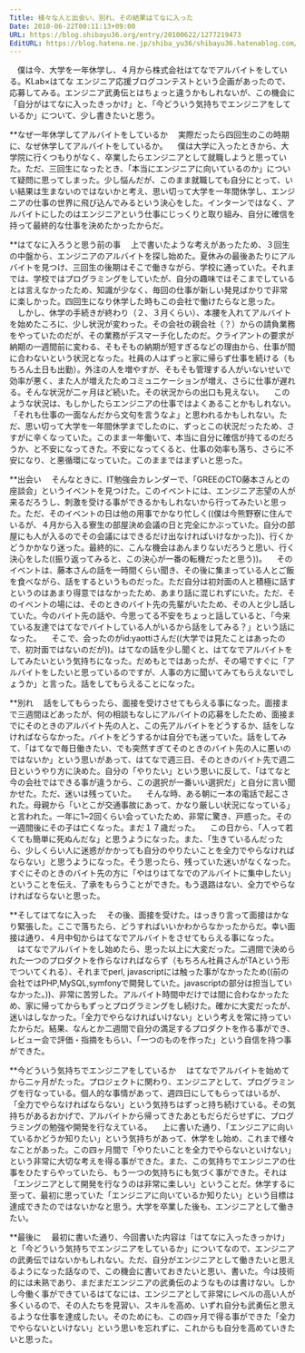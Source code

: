 ```yaml
---
Title: 様々な人と出会い、別れ、その結果はてなに入った
Date: 2010-06-22T00:11:13+09:00
URL: https://blog.shibayu36.org/entry/20100622/1277219473
EditURL: https://blog.hatena.ne.jp/shiba_yu36/shibayu36.hatenablog.com/atom/entry/12704591929888039169
---
```


　僕は今、大学を一年休学し、４月から株式会社はてなでアルバイトをしている。KLab×はてな エンジニア応援ブログコンテストという企画があったので、応募してみる。エンジニア武勇伝とはちょっと違うかもしれないが、この機会に「自分がはてなに入ったきっかけ」と、「今どういう気持ちでエンジニアをしているか」について、少し書きたいと思う。

**なぜ一年休学してアルバイトをしているか
　実際だったら四回生のこの時期に、なぜ休学してアルバイトをしているか。
　僕は大学に入ったときから、大学院に行くつもりがなく、卒業したらエンジニアとして就職しようと思っていた。ただ、三回生になったとき、「本当にエンジニアに向いているのか」について疑問に思ってしまった。少し悩んだが、このまま就職しても自分にとって、いい結果は生まないのではないかと考え、思い切って大学を一年間休学し、エンジニアの仕事の世界に飛び込んでみるという決心をした。インターンではなく、アルバイトにしたのはエンジニアという仕事にじっくりと取り組み、自分に確信を持って最終的な仕事を決めたかったからだ。

**はてなに入ろうと思う前の事
　上で書いたような考えがあったため、３回生の中盤から、エンジニアのアルバイトを探し始めた。夏休みの最後あたりにアルバイトを見つけ、三回生の後期はそこで働きながら、学校に通っていた。それまでは、学校ではプログラミングをしていたが、自分の趣味ではそこまでしているとは言えなかったため、知識が少なく、毎回の仕事が新しい発見ばかりで非常に楽しかった。四回生になり休学した時もこの会社で働けたらなと思った。
　しかし、休学の手続きが終わり（２、３月くらい）、本腰を入れてアルバイトを始めたころに、少し状況が変わった。その会社の親会社（？）からの請負業務をやっていたのだが、その業務がデスマーチ化したのだ。クライアントの要求が納期の一週間前に変わる、そもそもの納期が短すぎるなどの理由から、仕事が間に合わないという状況となった。社員の人はずっと家に帰らず仕事を続ける（もちろん土日も出勤）。外注の人を増やすが、そもそも管理する人がいないせいで効率が悪く、また人が増えたためコミュニケーションが増え、さらに仕事が遅れる。そんな状況が二ヶ月ほど続いた。その状況からの出口も見えない。
　このような状況は、もしかしたらエンジニアの仕事ではよくあることかもしれない。「それも仕事の一面なんだから文句を言うなよ」と思われるかもしれない。ただ、思い切って大学を一年間休学までしたのに、ずっとこの状況だったため、さすがに辛くなっていた。このまま一年働いて、本当に自分に確信が持てるのだろうか、と不安になってきた。不安になってくると、仕事の効率も落ち、さらに不安になり、と悪循環になっていた。このままではまずいと思った。

**出会い
　そんなときに、IT勉強会カレンダーで、「GREEのCTO藤本さんとの座談会」というイベントを見つけた。このイベントには、エンジニア志望の人が来るだろうし、刺激を受ける事ができるかもしれないから行ってみたいと思った。ただ、そのイベントの日は他の用事でかなり忙しく((僕は今熊野寮に住んでいるが、４月から入る寮生の部屋決め会議の日と完全にかぶっていた。自分の部屋にも人が入るのでその会議にはできるだけ出なければいけなかった))、行くかどうかかなり迷った。最終的に、こんな機会はあんまりないだろうと思い、行く決心をした((振り返ってみると、この決心が一番の転機だったと思う))。
　そのイベントは、藤本さんの話を一時間くらい聞き、その後に集まっている人とご飯を食べながら、話をするというものだった。ただ自分は初対面の人と積極に話すというのはあまり得意ではなかったため、あまり話に混じれずにいた。ただ、そのイベントの場には、そのときのバイト先の先輩がいたため、その人と少し話していた。今のバイト先の話や、今思ってる不安をちょっと話していると、「今来ている友達ではてなでバイトしている人がいるから話をしてみる？」という話になった。
　そこで、会ったのがid:yaottiさんだ((大学では見たことはあったので、初対面ではないのだが))。はてなの話を少し聞くと、はてなでアルバイトをしてみたいという気持ちになった。だめもとではあったが、その場ですぐに「アルバイトをしたいと思っているのですが、人事の方に聞いてみてもらえないでしょうか」と言った。話をしてもらえることになった。

**別れ
　話をしてもらったら、面接を受けさせてもらえる事になった。面接まで三週間ほどあったが、何の相談もなしにアルバイトの応募をしたため、面接までにそのときのアルバイト先の人と、この先アルバイトをどうするか、話をしなければならなかった。バイトをどうするかは自分でも迷っていた。話をしてみて、「はてなで毎日働きたい、でも突然すぎてそのときのバイト先の人に悪いのではないか」という思いがあって、はてなで週三日、そのときのバイト先で週二日というやり方に決めた。自分の「やりたい」という思いに反して、「はてなと今の会社ではできる事が違うから、この選択が一番いい選択だ」と自分に言い聞かせた。ただ、迷いは残っていた。
　そんな時、ある朝に一本の電話で起こされた。母親から「いとこが交通事故にあって、かなり厳しい状況になっている」と言われた。一年に1~2回くらい会っていたため、非常に驚き、戸惑った。その一週間後にその子は亡くなった。まだ１７歳だった。
　この日から、「人って若くても簡単に死ぬんだな」と思うようになった。また、「生きているんだったら、少しくらい人に迷惑がかかっても自分のやりたいことを全力でやらなければならない」と思うようになった。そう思ったら、残っていた迷いがなくなった。すぐにそのときのバイト先の方に「やはりはてなでのアルバイトに集中したい」ということを伝え、了承をもらうことができた。もう退路はない、全力でやらなければならないと思った。

**そしてはてなに入った
　その後、面接を受けた。はっきり言って面接はかなり緊張した。ここで落ちたら、どうすればいいかわからなかったからだ。幸い面接は通り、４月中旬からはてなでアルバイトをさせてもらえる事になった。
　はてなでアルバイトをし始めたら、思った以上に大変だった。二週間で決められた一つのプロダクトを作らなければならず（もちろん社員さんがTAという形でついてくれる）、それまでperl, javascriptには触った事がなかったため((前の会社ではPHP,MySQL,symfonyで開発していた。javascriptの部分は担当していなかった。))、非常に苦労した。アルバイト時間中だけでは間に合わなかったため、家に帰ってからもずっとプログラミングをし続けた。確かに大変だったが、迷いはしなかった。「全力でやらなければいけない」という考えを常に持っていたからだ。結果、なんとか二週間で自分の満足するプロダクトを作る事ができ、レビュー会で評価・指摘をもらい、「一つのものを作った」という自信を持つ事ができた。

**今どういう気持ちでエンジニアをしているか
　はてなでアルバイトを始めてから二ヶ月がたった。プロジェクトに関わり、エンジニアとして、プログラミングを行なっている。個人的な事情があって、週四日にしてもらってはいるが、「全力でやらなければならない」という気持ちはずっと持ち続けている。その気持ちがあるおかげで、アルバイトから帰ってきたあともだらだらせずに、プログラミングの勉強や開発を行なえている。
　上に書いた通り、「エンジニアに向いているかどうか知りたい」という気持ちがあって、休学をし始め、これまで様々なことがあった。この四ヶ月間で「やりたいことを全力でやらないといけない」という非常に大切な考えを得る事ができた。また、この気持ちでエンジニアの仕事をひたすらやっていたら、もう一つの気持ちにも気づく事ができた。それは「エンジニアとして開発を行なうのは非常に楽しい」ということだ。休学するに至って、最初に思っていた「エンジニアに向いているか知りたい」という目標は達成できたのではないかなと思う。大学を卒業した後も、エンジニアとして働きたい。

**最後に
　最初に書いた通り、今回書いた内容は「はてなに入ったきっかけ」と「今どういう気持ちでエンジニアをしているか」についてなので、エンジニアの武勇伝ではないかもしれない。ただ、自分がエンジニアとして働きたいと思えるようになった話なので、この機会に書いておきたいと思い、書いた。今は技術的には未熟であり、まだまだエンジニアの武勇伝のようなものは書けない。しかし今働く事ができているはてなには、エンジニアとして非常にレベルの高い人が多くいるので、その人たちを見習い、スキルを高め、いずれ自分も武勇伝と思えるような仕事を達成したい。そのためにも、この四ヶ月で得る事ができた「全力でやらないといけない」という思いを忘れずに、これからも自分を高めていきたいと思った。
